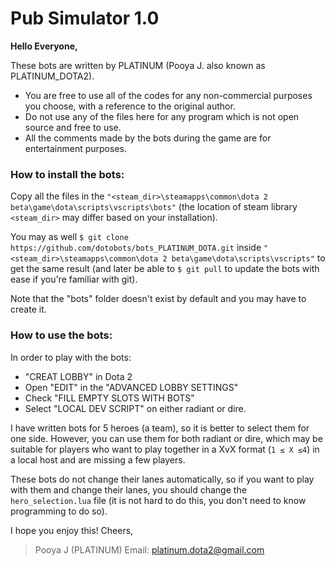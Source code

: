 # Pub Simulator 1.0

**Hello Everyone,**

These bots are written by PLATINUM (Pooya J. also known as PLATINUM_DOTA2).

- You are free to use all of the codes for any non-commercial purposes you choose, with a reference to the original author.
- Do not use any of the files here for any program which is not open source and free to use.
- All the comments made by the bots during the game are for entertainment purposes.

### How to install the bots:
Copy all the files in the `"<steam_dir>\steamapps\common\dota 2 beta\game\dota\scripts\vscripts\bots"` (the location of steam library `<steam_dir>` may differ based on your installation).

You may as well `$ git clone https://github.com/dotobots/bots_PLATINUM_DOTA.git` inside `"<steam_dir>\steamapps\common\dota 2 beta\game\dota\scripts\vscripts"` to get the same result (and later be able to `$ git pull` to update the bots with ease if you're familiar with git).

Note that the "bots" folder doesn't exist by default and you may have to create it.

### How to use the bots:
In order to play with the bots:

- "CREAT LOBBY" in Dota 2
- Open "EDIT" in the "ADVANCED LOBBY SETTINGS"
- Check "FILL EMPTY SLOTS WITH BOTS"
- Select "LOCAL DEV SCRIPT" on either radiant or dire.

I have written bots for 5 heroes (a team), so it is better to select them for one side. However,  you can use them for both radiant or dire, which may be suitable for players who want to play  together in a XvX format (`1 ≤ X ≤4`) in a local host and are missing a few players.

These bots do not change their lanes automatically, so if you want to play with them and change their lanes, you should change the `hero_selection.lua` file (it is not hard to do this, you don't need to know programming to do so).

I hope you enjoy this!
Cheers,

> Pooya J (PLATINUM)
> Email: platinum.dota2@gmail.com